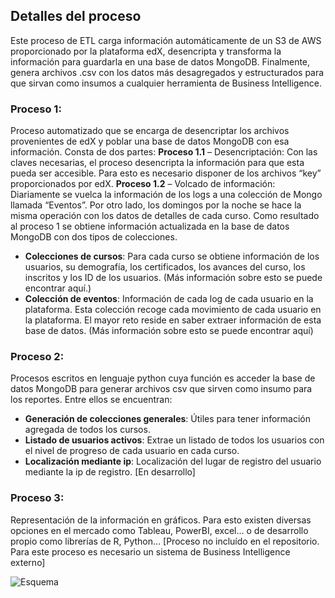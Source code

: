 Detalles del proceso
---
Este proceso de ETL carga información automáticamente de un S3 de AWS proporcionado por la plataforma edX, desencripta y transforma la información para guardarla en una base de datos MongoDB. Finalmente, genera archivos .csv con los datos más desagregados y estructurados para que sirvan como insumos a cualquier herramienta de Business Intelligence. 

### Proceso 1: 
Proceso automatizado que se encarga de desencriptar los archivos provenientes de edX y poblar una base de datos MongoDB con esa información. Consta de dos partes:
**Proceso 1.1** – Desencriptación: Con las claves necesarias, el proceso desencripta la información para que esta pueda ser accesible. Para esto es necesario disponer de los archivos “key” proporcionados por edX.
**Proceso 1.2** – Volcado de información: Diariamente se vuelca la información de los logs a una colección de Mongo llamada “Eventos”. Por otro lado, los domingos por la noche se hace la misma operación con los datos de detalles de cada curso.
Como resultado al proceso 1 se obtiene información actualizada en la base de datos MongoDB con dos tipos de colecciones.
-	__Colecciones de cursos__: Para cada curso se obtiene información de los usuarios, su demografía, los certificados, los avances del curso, los inscritos y los ID de los usuarios. (Más información sobre esto se puede encontrar aquí.)
-	__Colección de eventos__: Información de cada log de cada usuario en la plataforma. Esta colección recoge cada movimiento de cada usuario en la plataforma. El mayor reto reside en saber extraer información de esta base de datos. (Más información sobre esto se puede encontrar aquí)

### Proceso 2: 
Procesos escritos en lenguaje python cuya función es acceder la base de datos MongoDB para generar archivos csv que sirven como insumo para los reportes. Entre ellos se encuentran:
-	__Generación de colecciones generales__: Útiles para tener información agregada de todos los cursos.
-	__Listado de usuarios activos__: Extrae un listado de todos los usuarios con el nivel de progreso de cada usuario en cada curso.
-	__Localización mediante ip__: Localización del lugar de registro del usuario mediante la ip de registro. [En desarrollo]
### Proceso 3: 
Representación de la información en gráficos. Para esto existen diversas opciones en el mercado como Tableau, PowerBI, excel… o de desarrollo propio como librerías de R, Python…
[Proceso no incluído en el repositorio. Para este proceso es necesario un sistema de Business Intelligence externo]
















![Esquema](https://github.com/EL-BID/edX-Data-Model/blob/master/img/Esquema%20general.png?raw=true)
